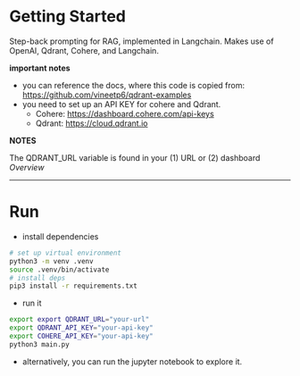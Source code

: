 # Getting Started

Step-back prompting for RAG, implemented in Langchain.
Makes use of OpenAI, Qdrant, Cohere, and Langchain.

__important notes__

- you can reference the docs, where this code is copied from: https://github.com/vineetp6/qdrant-examples
- you need to set up an API KEY for cohere and Qdrant. 
  - Cohere: https://dashboard.cohere.com/api-keys
  - Qdrant: https://cloud.qdrant.io

__NOTES__

The QDRANT_URL variable is found in your (1) URL or (2) dashboard _Overview_
 
---


# Run

- install dependencies

```bash
# set up virtual environment
python3 -m venv .venv
source .venv/bin/activate
# install deps
pip3 install -r requirements.txt
```

- run it

```bash
export export QDRANT_URL="your-url"
export QDRANT_API_KEY="your-api-key"
export COHERE_API_KEY="your-api-key"
python3 main.py
```

- alternatively, you can run the jupyter notebook to explore it.


